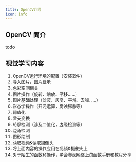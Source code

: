 ```yaml
---
title: OpenCV介绍
icon: info
---
```


## OpenCV 简介

todo

## 视觉学习内容

1. OpenCV运行环境的配置（安装软件）
2. 导入图片，图片显示
3. 色彩空间相关
4. 图片操作（旋转、缩放、平移……）
5. 图片基础处理（滤波、灰度、平滑、去噪……）
6. 形态学操作（开闭运算，腐蚀膨胀等）
7. 阈值化
8. 霍夫变换
9. 轮廓检测（涉及二值化，边缘检测等）
10. 边角检测
11. 图形绘制
12. 读取视频&读取摄像头
13. 将上面内容的操作应用在视频&摄像头上
14. 对于陌生的函数和操作，学会参阅网络上的函数手册和教程分享
